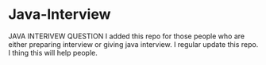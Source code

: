 # Java-Interview


JAVA INTERIVEW QUESTION
I added this repo for those people who  are either preparing interview or giving java interview. I regular update this repo. I thing this will help people.
